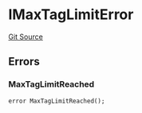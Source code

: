 # IMaxTagLimitError
[Git Source](https://github.com/thrackle-io/tron/blob/d5c4da9c910c7f583b74a714399bd64fbb32b616/src/common/IErrors.sol)


## Errors
### MaxTagLimitReached

```solidity
error MaxTagLimitReached();
```

